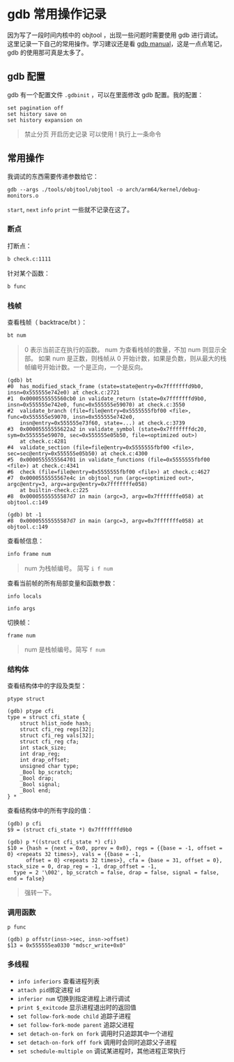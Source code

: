 # gdb 常用操作记录

因为写了一段时间内核中的 objtool ，出现一些问题时需要使用 gdb 进行调试。这里记录一下自己的常用操作。学习建议还是看 [gdb manual](https://sourceware.org/gdb/current/onlinedocs/gdb.html/)，这是一点点笔记，gdb 的使用那可真是太多了。

## gdb 配置

gdb 有一个配置文件 `.gdbinit` ，可以在里面修改 gdb 配置。我的配置：

```
set pagination off
set history save on
set history expansion on
```

> 禁止分页
> 开启历史记录
> 可以使用 ! 执行上一条命令

## 常用操作

我调试的东西需要传递参数给它：

```
gdb --args ./tools/objtool/objtool -o arch/arm64/kernel/debug-monitors.o
```

`start`, `next` `info` `print` 一些就不记录在这了。

### 断点

打断点：

```sh
b check.c:1111
```

针对某个函数：

```sh
b func
```

### 栈帧

查看栈帧（ backtrace/bt ）：

```sh
bt num
```

> 0 表示当前正在执行的函数。
> num 为查看栈帧的数量，不加 num 则显示全部。
> 如果 num 是正数，则栈帧从 0 开始计数，如果是负数，则从最大的栈帧编号开始计数。一个是正向，一个是反向。

```
(gdb) bt
#0  has_modified_stack_frame (state=state@entry=0x7fffffffd9b0, insn=0x555555e742e0) at check.c:2721
#1  0x0000555555560cb0 in validate_return (state=0x7fffffffd9b0, insn=0x555555e742e0, func=0x555555e59070) at check.c:3550
#2  validate_branch (file=file@entry=0x5555555fbf00 <file>, func=0x555555e59070, insn=0x555555e742e0,
    insn@entry=0x555555e73f60, state=...) at check.c:3739
#3  0x00005555555622a2 in validate_symbol (state=0x7fffffffdc20, sym=0x555555e59070, sec=0x555555e05b50, file=<optimized out>)
    at check.c:4281
#4  validate_section (file=file@entry=0x5555555fbf00 <file>, sec=sec@entry=0x555555e05b50) at check.c:4300
#5  0x0000555555564701 in validate_functions (file=0x5555555fbf00 <file>) at check.c:4341
#6  check (file=file@entry=0x5555555fbf00 <file>) at check.c:4627
#7  0x0000555555567e4c in objtool_run (argc=<optimized out>, argc@entry=3, argv=argv@entry=0x7fffffffe058)
    at builtin-check.c:225
#8  0x00005555555587d7 in main (argc=3, argv=0x7fffffffe058) at objtool.c:149
```

```
(gdb) bt -1
#8  0x00005555555587d7 in main (argc=3, argv=0x7fffffffe058) at objtool.c:149
```

查看帧信息：

```sh
info frame num
```

> num 为栈帧编号。
> 简写 `i f num`

查看当前帧的所有局部变量和函数参数：

```
info locals
```

```
info args
```

切换帧：

```
frame num
```

> num 是栈帧编号。简写 `f num`

### 结构体

查看结构体中的字段及类型：

```
ptype struct
```

```
(gdb) ptype cfi
type = struct cfi_state {
    struct hlist_node hash;
    struct cfi_reg regs[32];
    struct cfi_reg vals[32];
    struct cfi_reg cfa;
    int stack_size;
    int drap_reg;
    int drap_offset;
    unsigned char type;
    _Bool bp_scratch;
    _Bool drap;
    _Bool signal;
    _Bool end;
} *
```

查看结构体中的所有字段的值：

```
(gdb) p cfi
$9 = (struct cfi_state *) 0x7fffffffd9b0

(gdb) p *((struct cfi_state *) cfi)
$10 = {hash = {next = 0x0, pprev = 0x0}, regs = {{base = -1, offset = 0} <repeats 32 times>}, vals = {{base = -1,
      offset = 0} <repeats 32 times>}, cfa = {base = 31, offset = 0}, stack_size = 0, drap_reg = -1, drap_offset = -1,
  type = 2 '\002', bp_scratch = false, drap = false, signal = false, end = false}
```

> 强转一下。

### 调用函数

```
p func
```

```
(gdb) p offstr(insn->sec, insn->offset)
$13 = 0x555555ea0330 "mdscr_write+0x0"
```

### 多线程

- `info inferiors` 查看进程列表
- `attach pid`绑定进程 id
- `inferior num` 切换到指定进程上进行调试
- `print $_exitcode` 显示进程退出时的返回值
- `set follow-fork-mode child` 追踪子进程
- `set follow-fork-mode parent` 追踪父进程
- `set detach-on-fork on fork` 调用时只追踪其中一个进程
- `set detach-on-fork off fork` 调用时会同时追踪父子进程
- `set schedule-multiple on` 调试某进程时，其他进程正常执行

